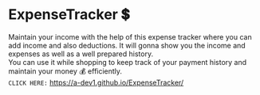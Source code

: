 # ExpenseTracker 💲
Maintain your income with the help of this expense tracker where you can add income and also deductions. It will gonna show you the income and expenses as well as a well prepared history. &nbsp;  
You can use it while shopping to keep track of your payment history and maintain your money 💰 efficiently.  
`CLICK HERE:` https://a-dev1.github.io/ExpenseTracker/ &nbsp;  
